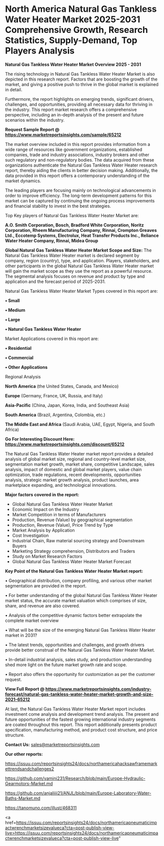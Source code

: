 # North America Natural Gas Tankless Water Heater Market 2025-2031 Comprehensive Growth, Research Statistics, Supply-Demand,  Top Players Analysis

<Strong> Natural Gas Tankless Water Heater Market Overview 2025 - 2031</strong>

The rising technology in Natural Gas Tankless Water Heater Market is also depicted in this research report. Factors that are boosting the growth of the market, and giving a positive push to thrive in the global market is explained in detail.

Furthermore, the report highlights on emerging trends, significant drivers, challenges, and opportunities, providing all necessary data for thriving in the industry. This report market research offers a comprehensive perspective, including an in-depth analysis of the present and future scenarios within the industry.

<strong>Request Sample Report @ <a href=https://www.marketreportsinsights.com/sample/65212>https://www.marketreportsinsights.com/sample/65212</a></strong>

The market overview included in this report provides information from a wide range of resources like government organizations, established companies, trade and industry associations, industry brokers and other such regulatory and non-regulatory bodies. The data acquired from these organizations authenticate the Natural Gas Tankless Water Heater research report, thereby aiding the clients in better decision making. Additionally, the data provided in this report offers a contemporary understanding of the market dynamics.

The leading players are focusing mainly on technological advancements in order to improve efficiency. The long-term development patterns for this market can be captured by continuing the ongoing process improvements and financial stability to invest in the best strategies.

Top Key players of Natural Gas Tankless Water Heater Market are:

<strong>A.O. Smith Corporation, Bosch, Bradford White Corporation, Noritz Corporation, Rheem Manufacturing Company, Rinnai, Crompton Greaves Ltd., Eccotemp Systems, Electrolux, Heat Transfer Products Inc., Reliance Water Heater Company, Rinnai, Midea Group</strong>

<strong><b>Global Natural Gas Tankless Water Heater Market Scope and Size:</b></strong>
The Natural Gas Tankless Water Heater market is declared segment by company, region (country), type, and application. Players, stakeholders, and other participants in the global Natural Gas Tankless Water Heater market will gain the market scope as they use the report as a powerful resource. The segmental analysis focuses on revenue and product by type and application and the forecast period of 2025-2031.

Natural Gas Tankless Water Heater Market Types covered in this report are:

<strong>• Small

• Medium

• Large

• Natural Gas Tankless Water Heater</strong>

Market Applications covered in this report are:

<strong>• Residential

• Commercial

• Other Applications</strong> 

Regional Analysis

<strong>North America</strong> (the United States, Canada, and Mexico)

<strong>Europe</strong> (Germany, France, UK, Russia, and Italy)

<strong>Asia-Pacific</strong> (China, Japan, Korea, India, and Southeast Asia)

<strong>South America</strong> (Brazil, Argentina, Colombia, etc.)

<strong>The Middle East and Africa</strong> (Saudi Arabia, UAE, Egypt, Nigeria, and South Africa)

<strong>Go For Interesting Discount Here: <a href=https://www.marketreportsinsights.com/discount/65212>https://www.marketreportsinsights.com/discount/65212</a></strong>

The Natural Gas Tankless Water Heater market report provides a detailed analysis of global market size, regional and country-level market size, segmentation market growth, market share, competitive Landscape, sales analysis, impact of domestic and global market players, value chain optimization, trade regulations, recent developments, opportunities analysis, strategic market growth analysis, product launches, area marketplace expanding, and technological innovations.

<strong><b>Major factors covered in the report:</b></strong>
<ul>
  <li>Global Natural Gas Tankless Water Heater Market </li>
  <li>Economic Impact on the Industry</li>
  <li>Market Competition in terms of Manufacturers</li>
  <li>Production, Revenue (Value) by geographical segmentation</li>
  <li>Production, Revenue (Value), Price Trend by Type</li>
  <li>Market Analysis by Application</li>
  <li>Cost Investigation</li>
  <li>Industrial Chain, Raw material sourcing strategy and Downstream Buyers</li>
  <li>Marketing Strategy comprehension, Distributors and Traders</li>
  <li>Study on Market Research Factors</li>
  <li>Global Natural Gas Tankless Water Heater Market Forecast</li>
</ul>

<strong><b>Key Point of the Natural Gas Tankless Water Heater Market report:</b></strong>

• Geographical distribution, company profiling, and various other market segmentation are provided in the report.

• For better understanding of the global Natural Gas Tankless Water Heater market status, the accurate market valuation which comprises of size, share, and revenue are also covered.

• Analysis of the competitive dynamic factors better extrapolate the complete market overview

• What will be the size of the emerging Natural Gas Tankless Water Heater market in 2031?

• The latest trends, opportunities and challenges, and growth drivers provide better construal of the Natural Gas Tankless Water Heater Market.

• In-detail industrial analysis, sales study, and production understanding shed more light on the future market growth rate and scope.

• Report also offers the opportunity for customization as per the customer request.

<strong><b>View Full Report @ <a href=https://www.marketreportsinsights.com/industry-forecast/natural-gas-tankless-water-heater-market-growth-and-size-2021-65212>https://www.marketreportsinsights.com/industry-forecast/natural-gas-tankless-water-heater-market-growth-and-size-2021-65212</a></b></strong>


At last, the Natural Gas Tankless Water Heater Market report includes investment come analysis and development trend analysis. The present and future opportunities of the fastest growing international industry segments are coated throughout this report. This report additionally presents product specification, manufacturing method, and product cost structure, and price structure.

<strong>Contact Us:</strong>
sales@marketreportsinsights.com

<strong>Our other reports:</strong>

<a href=https://issuu.com/reportsinsights24/docs/northamericahacksawframemarkettrendsandchallenges2>https://issuu.com/reportsinsights24/docs/northamericahacksawframemarkettrendsandchallenges2</a>

<a href=https://github.com/yamini231/Research/blob/main/Europe-Hydraulic-Gearmotors-Market.md>https://github.com/yamini231/Research/blob/main/Europe-Hydraulic-Gearmotors-Market.md</a>

<a href=https://github.com/anjaliiii21/ANJL/blob/main/Europe-Laboratory-Water-Baths-Market.md>https://github.com/anjaliiii21/ANJL/blob/main/Europe-Laboratory-Water-Baths-Market.md</a>

<a href=https://tanomuno.com/illust/468311>https://tanomuno.com/illust/468311</a>

<a href=https://issuu.com/reportsinsights24/docs/northamericapneumaticimpactwrenchmarketsizevalueca?cta=post-publish-view-live>https://issuu.com/reportsinsights24/docs/northamericapneumaticimpactwrenchmarketsizevalueca?cta=post-publish-view-live</a>"
